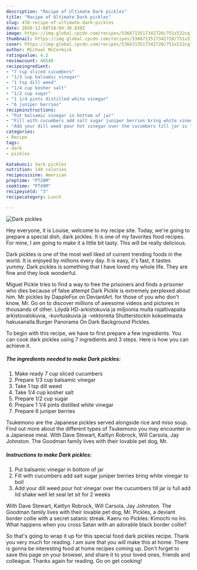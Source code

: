 ```yaml
---
description: "Recipe of Ultimate Dark pickles"
title: "Recipe of Ultimate Dark pickles"
slug: 478-recipe-of-ultimate-dark-pickles
date: 2020-12-08T10:04:38.830Z
image: https://img-global.cpcdn.com/recipes/5366713517342720/751x532cq70/dark-pickles-recipe-main-photo.jpg
thumbnail: https://img-global.cpcdn.com/recipes/5366713517342720/751x532cq70/dark-pickles-recipe-main-photo.jpg
cover: https://img-global.cpcdn.com/recipes/5366713517342720/751x532cq70/dark-pickles-recipe-main-photo.jpg
author: Micheal McCormick
ratingvalue: 4.2
reviewcount: 46548
recipeingredient:
- "7 cup sliced cucumbers"
- "1/3 cup balsamic vinegar"
- "1 tsp dill weed"
- "1/4 cup kosher salt"
- "1/2 cup sugar"
- "1 1/4 pints distilled white vinegar"
- "6 juniper berries"
recipeinstructions:
- "Put balsamic vinegar in bottom of jar"
- "Fill with cucumbers add salt sugar juniper berries bring white vinegar to boil"
- "Add your dill weed pour hot vinegar over the cucumbers till jar is full add lid shake well let seal let sit for 2 weeks"
categories:
- Recipe
tags:
- dark
- pickles

katakunci: dark pickles 
nutrition: 149 calories
recipecuisine: American
preptime: "PT28M"
cooktime: "PT49M"
recipeyield: "3"
recipecategory: Lunch

---
```



![Dark pickles](https://img-global.cpcdn.com/recipes/5366713517342720/751x532cq70/dark-pickles-recipe-main-photo.jpg)

Hey everyone, it is Louise, welcome to my recipe site. Today, we're going to prepare a special dish, dark pickles. It is one of my favorites food recipes. For mine, I am going to make it a little bit tasty. This will be really delicious.

Dark pickles is one of the most well liked of current trending foods in the world. It is enjoyed by millions every day. It is easy, it's fast, it tastes yummy. Dark pickles is something that I have loved my whole life. They are fine and they look wonderful.

Miguel Pickle tries to find a way to free the prisoners and finds a prisoner who dies because of false attempt Dark Pickle is extremely perplexed about him. Mr pickles by DappleFox on DeviantArt. for those of you who don&#39;t know, Mr. Go on to discover millions of awesome videos and pictures in thousands of other. Löydä HD-arkistokuvia ja miljoonia muita rojaltivapaita arkistovalokuvia, -kuvituskuvia ja -vektoreita Shutterstockin kokoelmasta hakusanalla Burger Panorama On Dark Background Pickles.


To begin with this recipe, we have to first prepare a few ingredients. You can cook dark pickles using 7 ingredients and 3 steps. Here is how you can achieve it.

<!--inarticleads1-->

##### The ingredients needed to make Dark pickles:

1. Make ready 7 cup sliced cucumbers
1. Prepare 1/3 cup balsamic vinegar
1. Take 1 tsp dill weed
1. Take 1/4 cup kosher salt
1. Prepare 1/2 cup sugar
1. Prepare 1 1/4 pints distilled white vinegar
1. Prepare 6 juniper berries


Tsukemono are the Japanese pickles served alongside rice and miso soup. Find out more about the different types of Tsukemono you may encounter in a Japanese meal. With Dave Stewart, Kaitlyn Robrock, Will Carsola, Jay Johnston. The Goodman family lives with their lovable pet dog, Mr. 

<!--inarticleads2-->

##### Instructions to make Dark pickles:

1. Put balsamic vinegar in bottom of jar
1. Fill with cucumbers add salt sugar juniper berries bring white vinegar to boil
1. Add your dill weed pour hot vinegar over the cucumbers till jar is full add lid shake well let seal let sit for 2 weeks


With Dave Stewart, Kaitlyn Robrock, Will Carsola, Jay Johnston. The Goodman family lives with their lovable pet dog, Mr. Pickles, a deviant border collie with a secret satanic streak. Kaeru no Pickles: Kimochi no Iro. What happens when you cross Satan with an adorable black border collie? 

So that's going to wrap it up for this special food dark pickles recipe. Thank you very much for reading. I am sure that you will make this at home. There is gonna be interesting food at home recipes coming up. Don't forget to save this page on your browser, and share it to your loved ones, friends and colleague. Thanks again for reading. Go on get cooking!

